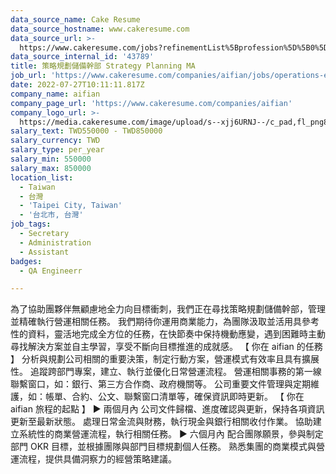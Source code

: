 ```yaml
---
data_source_name: Cake Resume
data_source_hostname: www.cakeresume.com
data_source_url: >-
  https://www.cakeresume.com/jobs?refinementList%5Bprofession%5D%5B0%5D=engineering_qa-engineer&refinementList%5Bsalary_currency%5D=TWD&range%5Bsalary_range%5D%5Bmin%5D=800096
data_source_internal_id: '43789'
title: 策略規劃儲備幹部 Strategy Planning MA
job_url: 'https://www.cakeresume.com/companies/aifian/jobs/operations-executive-68ba20'
date: 2022-07-27T10:11:11.817Z
company_name: aifian
company_page_url: 'https://www.cakeresume.com/companies/aifian'
company_logo_url: >-
  https://media.cakeresume.com/image/upload/s--xjj6URNJ--/c_pad,fl_png8,h_200,w_200/v1594003769/dqegf8bo2xsfin8seac0.png
salary_text: TWD550000 - TWD850000
salary_currency: TWD
salary_type: per_year
salary_min: 550000
salary_max: 850000
location_list:
  - Taiwan
  - 台灣
  - 'Taipei City, Taiwan'
  - '台北市, 台灣'
job_tags:
  - Secretary
  - Administration
  - Assistant
badges:
  - QA Engineerr

---
```


為了協助團夥伴無顧慮地全力向目標衝刺，我們正在尋找策略規劃儲備幹部，管理並精確執行營運相關任務。 我們期待你運用商業能力，為團隊汲取並活用具參考性的資料，靈活地完成全方位的任務，在快節奏中保持機動應變，遇到困難時主動尋找解決方案並自主學習，享受不斷向目標推進的成就感。 【 你在 aifian 的任務 】 分析與規劃公司相關的重要決策，制定行動方案，營運模式有效率且具有擴展性。 追蹤跨部門專案，建立、執行並優化日常營運流程。 營運相關事務的第一線聯繫窗口，如：銀行、第三方合作商、政府機關等。 公司重要文件管理與定期維護，如：帳單、合約、公文、聯繫窗口清單等，確保資訊即時更新。 【 你在 aifian 旅程的起點 】 ► 兩個月內 公司文件歸檔、進度確認與更新，保持各項資訊更新至最新狀態。 處理日常金流與財務，執行現金與銀行相關收付作業。 協助建立系統性的商業營運流程，執行相關任務。 ► 六個月內 配合團隊願景，參與制定部門 OKR 目標，並根據團隊與部門目標規劃個人任務。 熟悉集團的商業模式與營運流程，提供具備洞察力的經營策略建議。